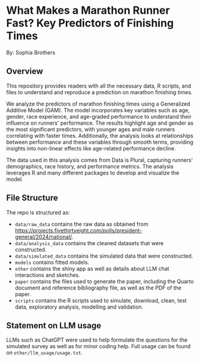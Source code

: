 # What Makes a Marathon Runner Fast? Key Predictors of Finishing Times

By: Sophia Brothers

## Overview

This repository provides readers with all the necessary data, R scripts, and files to understand and reproduce a prediction on marathon finishing times.

We analyze the predictors of marathon finishing times using a Generalized Additive Model (GAM). The model incorporates key variables such as age, gender, race experience, and age-graded performance to understand their influence on runners' performance. The results highlight age and gender as the most significant predictors, with younger ages and male runners correlating with faster times. Additionally, the analysis looks at relationships between performance and these variables through smooth terms, providing insights into non-linear effects like age-related performance decline.

The data used in this analysis comes from Data is Plural, capturing runners' demographics, race history, and performance metrics. The analysis leverages R and many different packages to develop and visualize the model.


## File Structure

The repo is structured as:

-   `data/raw_data` contains the raw data as obtained from https://projects.fivethirtyeight.com/polls/president-general/2024/national/.
-   `data/analysis_data` contains the cleaned datasets that were constructed.
-   `data/simulated_data` contains the simulated data that were constructed.
-   `models` contains fitted models. 
-   `other` contains the shiny app as well as details about LLM chat interactions and sketches.
-   `paper` contains the files used to generate the paper, including the Quarto document and reference bibliography file, as well as the PDF of the paper. 
-   `scripts` contains the R scripts used to simulate, download, clean, test data, exploratory analysis, modelling and validation.


## Statement on LLM usage

LLMs such as ChatGPT were used to help formulate the questions for the simulated survey as well as for minor coding help. Full usage can be found on `other/llm_usage/usage.txt`.
